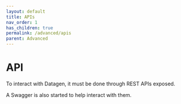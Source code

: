 ```yaml
---
layout: default
title: APIs
nav_order: 1
has_children: true
permalink: /advanced/apis
parent: Advanced
---
```


# API

To interact with Datagen, it must be done through REST APIs exposed. 

A Swagger is also started to help interact with them.

